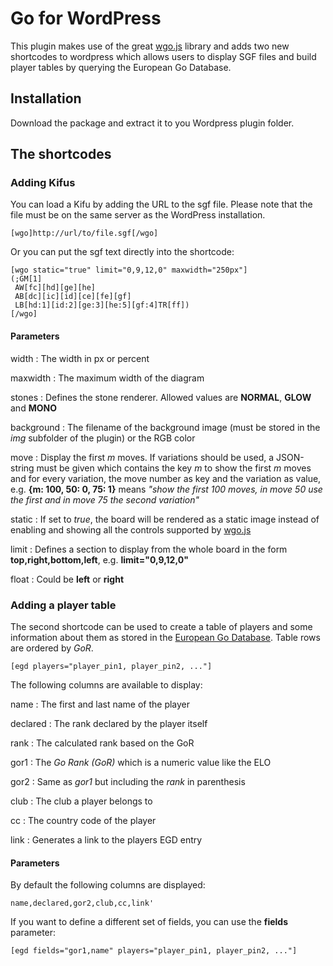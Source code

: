 Go for WordPress
================

This plugin makes use of the great [wgo.js](http://wgo.waltheri.net) library and adds two new shortcodes to wordpress which allows users to display SGF files and build player tables by querying the European Go Database.

## Installation

Download the package and extract it to you Wordpress plugin folder.

## The shortcodes

### Adding Kifus

You can load a Kifu by adding the URL to the sgf file. Please note that the file must be on the same server as the WordPress installation.

    [wgo]http://url/to/file.sgf[/wgo]

Or you can put the sgf text directly into the shortcode:

    [wgo static="true" limit="0,9,12,0" maxwidth="250px"]
    (;GM[1]
     AW[fc][hd][ge][he]
     AB[dc][ic][id][ce][fe][gf]
     LB[hd:1][id:2][ge:3][he:5][gf:4]TR[ff])
    [/wgo]

#### Parameters

width
:    The width in px or percent

maxwidth
:	   The maximum width of the diagram

stones
:	   Defines the stone renderer. Allowed values are __NORMAL__, __GLOW__ and __MONO__

background
:    The filename of the background image (must be stored in the _img_ subfolder of the plugin) or the RGB color

move
:    Display the first _m_ moves. If variations should be used, a JSON-string must be given which contains the key _m_ to show the first _m_ moves and for every variation, the move number as key and the variation as value, e.g. __{m: 100, 50: 0, 75: 1}__ means _"show the first 100 moves, in move 50 use the first and in move 75 the second variation"_

static
:    If set to _true_, the board will be rendered as a static image instead of enabling and showing all the controls supported by [wgo.js](http://wgo.waltheri.net)

limit
:    Defines a section to display from the whole board in the form __top,right,bottom,left__, e.g. __limit="0,9,12,0"__

float
:    Could be __left__ or __right__

### Adding a player table

The second shortcode can be used to create a table of players and some information about them as stored in the [European Go Database](http://europeangodatabase.eu). Table rows are ordered by _GoR_.

    [egd players="player_pin1, player_pin2, ..."]

The following columns are available to display:

name
:    The first and last name of the player

declared
:    The rank declared by the player itself

rank
:    The calculated rank based on the GoR

gor1
:    The _Go Rank (GoR)_ which is a numeric value like the ELO

gor2
:    Same as _gor1_ but including the _rank_ in parenthesis

club
:    The club a player belongs to

cc
:    The country code of the player

link
:    Generates a link to the players EGD entry

#### Parameters

By default the following columns are displayed:

    name,declared,gor2,club,cc,link'

If you want to define a different set of fields, you can use the __fields__ parameter:

    [egd fields="gor1,name" players="player_pin1, player_pin2, ..."]
